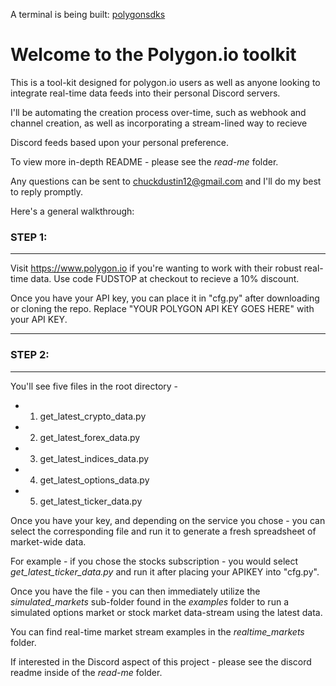 



A terminal is being built: [polygonsdks](https://polygonsdks.herokuapp.com/)

# Welcome to the Polygon.io toolkit

This is a tool-kit designed for polygon.io users as well as anyone looking to integrate real-time data feeds into their personal Discord servers.

I'll be automating the creation process over-time, such as webhook and channel creation, as well as incorporating a stream-lined way to recieve

Discord feeds based upon your personal preference.


To view more in-depth README - please see the *read-me* folder.


Any questions can be sent to chuckdustin12@gmail.com and I'll do my best to reply promptly.


Here's a general walkthrough:


### STEP 1:
---
Visit https://www.polygon.io if you're wanting to work with their robust real-time data. Use code FUDSTOP at checkout to recieve a 10% discount.


Once you have your API key, you can place it in "cfg.py" after downloading or cloning the repo. Replace "YOUR POLYGON API KEY GOES HERE" with your API KEY.

---


### STEP 2:
---
You'll see five files in the root directory -

- 1. get_latest_crypto_data.py
- 2. get_latest_forex_data.py
- 3. get_latest_indices_data.py
- 4. get_latest_options_data.py
- 5. get_latest_ticker_data.py

Once you have your key, and depending on the service you chose - you can select the corresponding file and run it to generate a fresh spreadsheet of market-wide data.

For example - if you chose the stocks subscription - you would select *get_latest_ticker_data.py* and run it after placing your APIKEY into "cfg.py".

Once you have the file - you can then immediately utilize the *simulated_markets* sub-folder found in the *examples* folder to run a simulated options market or stock market data-stream using the latest data.

You can find real-time market stream examples in the *realtime_markets* folder.

If interested in the Discord aspect of this project - please see the discord readme inside of the *read-me* folder.


